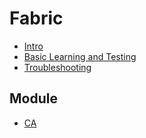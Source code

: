 # Fabric

- [Intro](intro.md)
- [Basic Learning and Testing](learn.md)
- [Troubleshooting](troubleshooting.md)

## Module
- [CA](ca.md)

